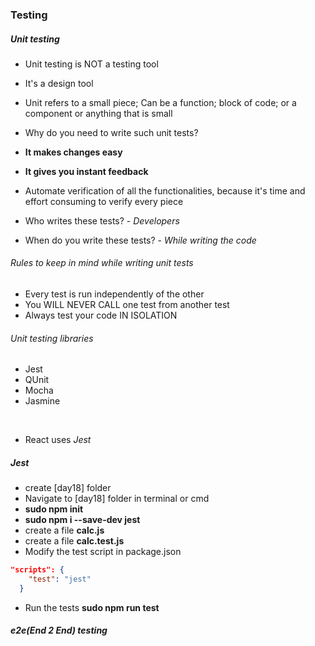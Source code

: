 ### Testing



##### Unit testing

* Unit testing is NOT a testing tool
* It's a design tool
* Unit refers to a small piece; Can be a function; block of code; or a component or anything that is small
* Why do you need to write such unit tests?
* **It makes changes easy**
* **It gives you instant feedback**
* Automate verification of all the functionalities, because it's time and effort consuming to verify every piece 


* Who writes these tests? - *Developers*
* When do you write these tests? - *While writing the code*

###### Rules to keep in mind while writing unit tests

* Every test is run independently of the other
* You WILL NEVER CALL one test from another test
* Always test your code IN ISOLATION

###### Unit testing libraries

* Jest
* QUnit
* Mocha
* Jasmine

<br/>

* React uses *Jest*

##### Jest

* create [day18] folder
* Navigate to [day18] folder in terminal or cmd
* **sudo npm init**
* **sudo npm i --save-dev jest**
* create a file **calc.js**
* create a file **calc.test.js**
* Modify the test script in package.json 
``` json
"scripts": {
    "test": "jest"
  }
```
* Run the tests **sudo npm run test**            



##### e2e(End 2 End) testing